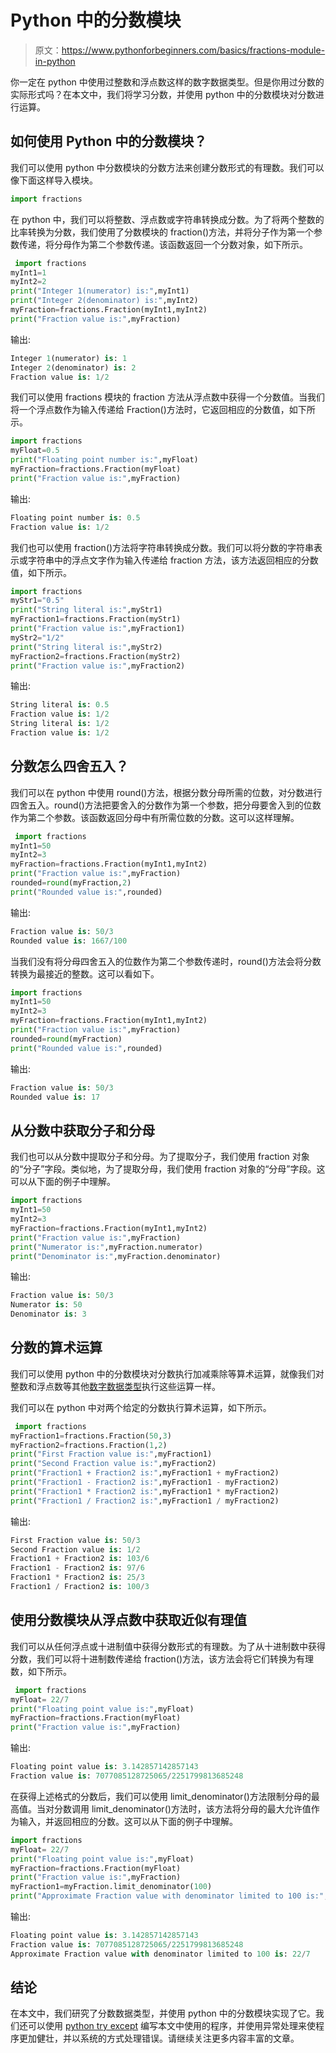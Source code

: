# Python 中的分数模块

> 原文：<https://www.pythonforbeginners.com/basics/fractions-module-in-python>

你一定在 python 中使用过整数和浮点数这样的数字数据类型。但是你用过分数的实际形式吗？在本文中，我们将学习分数，并使用 python 中的分数模块对分数进行运算。

## 如何使用 Python 中的分数模块？

我们可以使用 python 中分数模块的分数方法来创建分数形式的有理数。我们可以像下面这样导入模块。

```py
import fractions
```

在 python 中，我们可以将整数、浮点数或字符串转换成分数。为了将两个整数的比率转换为分数，我们使用了分数模块的 fraction()方法，并将分子作为第一个参数传递，将分母作为第二个参数传递。该函数返回一个分数对象，如下所示。

```py
 import fractions
myInt1=1
myInt2=2
print("Integer 1(numerator) is:",myInt1)
print("Integer 2(denominator) is:",myInt2)
myFraction=fractions.Fraction(myInt1,myInt2)
print("Fraction value is:",myFraction)
```

输出:

```py
Integer 1(numerator) is: 1
Integer 2(denominator) is: 2
Fraction value is: 1/2
```

我们可以使用 fractions 模块的 fraction 方法从浮点数中获得一个分数值。当我们将一个浮点数作为输入传递给 Fraction()方法时，它返回相应的分数值，如下所示。

```py
import fractions
myFloat=0.5
print("Floating point number is:",myFloat)
myFraction=fractions.Fraction(myFloat)
print("Fraction value is:",myFraction)
```

输出:

```py
Floating point number is: 0.5
Fraction value is: 1/2
```

我们也可以使用 fraction()方法将字符串转换成分数。我们可以将分数的字符串表示或字符串中的浮点文字作为输入传递给 fraction 方法，该方法返回相应的分数值，如下所示。

```py
import fractions
myStr1="0.5"
print("String literal is:",myStr1)
myFraction1=fractions.Fraction(myStr1)
print("Fraction value is:",myFraction1)
myStr2="1/2"
print("String literal is:",myStr2)
myFraction2=fractions.Fraction(myStr2)
print("Fraction value is:",myFraction2)
```

输出:

```py
String literal is: 0.5
Fraction value is: 1/2
String literal is: 1/2
Fraction value is: 1/2
```

## 分数怎么四舍五入？

我们可以在 python 中使用 round()方法，根据分数分母所需的位数，对分数进行四舍五入。round()方法把要舍入的分数作为第一个参数，把分母要舍入到的位数作为第二个参数。该函数返回分母中有所需位数的分数。这可以这样理解。

```py
 import fractions
myInt1=50
myInt2=3
myFraction=fractions.Fraction(myInt1,myInt2)
print("Fraction value is:",myFraction)
rounded=round(myFraction,2)
print("Rounded value is:",rounded)
```

输出:

```py
Fraction value is: 50/3
Rounded value is: 1667/100
```

当我们没有将分母四舍五入的位数作为第二个参数传递时，round()方法会将分数转换为最接近的整数。这可以看如下。

```py
import fractions
myInt1=50
myInt2=3
myFraction=fractions.Fraction(myInt1,myInt2)
print("Fraction value is:",myFraction)
rounded=round(myFraction)
print("Rounded value is:",rounded)
```

输出:

```py
Fraction value is: 50/3
Rounded value is: 17
```

## 从分数中获取分子和分母

我们也可以从分数中提取分子和分母。为了提取分子，我们使用 fraction 对象的“分子”字段。类似地，为了提取分母，我们使用 fraction 对象的“分母”字段。这可以从下面的例子中理解。

```py
import fractions
myInt1=50
myInt2=3
myFraction=fractions.Fraction(myInt1,myInt2)
print("Fraction value is:",myFraction)
print("Numerator is:",myFraction.numerator)
print("Denominator is:",myFraction.denominator)
```

输出:

```py
Fraction value is: 50/3
Numerator is: 50
Denominator is: 3
```

## 分数的算术运算

我们可以使用 python 中的分数模块对分数执行加减乘除等算术运算，就像我们对整数和浮点数等其他[数字数据类型](https://www.pythonforbeginners.com/basics/numeric-types-python)执行这些运算一样。

我们可以在 python 中对两个给定的分数执行算术运算，如下所示。

```py
 import fractions
myFraction1=fractions.Fraction(50,3)
myFraction2=fractions.Fraction(1,2)
print("First Fraction value is:",myFraction1)
print("Second Fraction value is:",myFraction2)
print("Fraction1 + Fraction2 is:",myFraction1 + myFraction2)
print("Fraction1 - Fraction2 is:",myFraction1 - myFraction2)
print("Fraction1 * Fraction2 is:",myFraction1 * myFraction2)
print("Fraction1 / Fraction2 is:",myFraction1 / myFraction2)
```

输出:

```py
First Fraction value is: 50/3
Second Fraction value is: 1/2
Fraction1 + Fraction2 is: 103/6
Fraction1 - Fraction2 is: 97/6
Fraction1 * Fraction2 is: 25/3
Fraction1 / Fraction2 is: 100/3
```

## 使用分数模块从浮点数中获取近似有理值

我们可以从任何浮点或十进制值中获得分数形式的有理数。为了从十进制数中获得分数，我们可以将十进制数传递给 fraction()方法，该方法会将它们转换为有理数，如下所示。

```py
 import fractions
myFloat= 22/7
print("Floating point value is:",myFloat)
myFraction=fractions.Fraction(myFloat)
print("Fraction value is:",myFraction)
```

输出:

```py
Floating point value is: 3.142857142857143
Fraction value is: 7077085128725065/2251799813685248
```

在获得上述格式的分数后，我们可以使用 limit_denominator()方法限制分母的最高值。当对分数调用 limit_denominator()方法时，该方法将分母的最大允许值作为输入，并返回相应的分数。这可以从下面的例子中理解。

```py
import fractions
myFloat= 22/7
print("Floating point value is:",myFloat)
myFraction=fractions.Fraction(myFloat)
print("Fraction value is:",myFraction)
myFraction1=myFraction.limit_denominator(100)
print("Approximate Fraction value with denominator limited to 100 is:",myFraction1)
```

输出:

```py
Floating point value is: 3.142857142857143
Fraction value is: 7077085128725065/2251799813685248
Approximate Fraction value with denominator limited to 100 is: 22/7
```

## 结论

在本文中，我们研究了分数数据类型，并使用 python 中的分数模块实现了它。我们还可以使用 [python try except](https://www.pythonforbeginners.com/error-handling/python-try-and-except) 编写本文中使用的程序，并使用异常处理来使程序更加健壮，并以系统的方式处理错误。请继续关注更多内容丰富的文章。